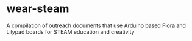 wear-steam
==========

A compilation of outreach documents that use Arduino based Flora and Lilypad boards for STEAM education and creativity
